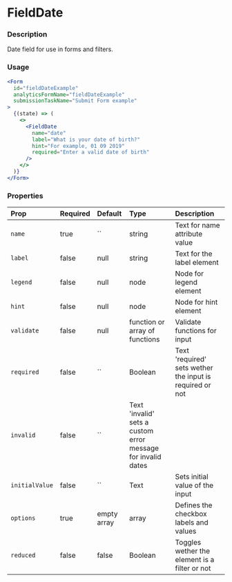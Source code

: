 # FieldDate

### Description

Date field for use in forms and filters.

### Usage

```jsx
<Form
  id="fieldDateExample"
  analyticsFormName="fieldDateExample"
  submissionTaskName="Submit Form example"
>
  {(state) => (
    <>
      <FieldDate
        name="date"
        label="What is your date of birth?"
        hint="For example, 01 09 2019"
        required="Enter a valid date of birth"
      />
    </>
  )}
</Form>
```

### Properties

| Prop           | Required | Default     | Type                                                         | Description                                              |
| :------------- | :------- | :---------- | :----------------------------------------------------------- | :------------------------------------------------------- |
| `name`         | true     | ``          | string                                                       | Text for name attribute value                            |
| `label`        | false    | null        | string                                                       | Text for the label element                               |
| `legend`       | false    | null        | node                                                         | Node for legend element                                  |
| `hint`         | false    | null        | node                                                         | Node for hint element                                    |
| `validate`     | false    | null        | function or array of functions                               | Validate functions for input                             |
| `required`     | false    | ``          | Boolean                                                      | Text 'required' sets wether the input is required or not |
| `invalid`      | false    | ``          | Text 'invalid' sets a custom error message for invalid dates |
| `initialValue` | false    | ``          | Text                                                         | Sets initial value of the input                          |
| `options`      | true     | empty array | array                                                        | Defines the checkbox labels and values                   |
| `reduced`      | false    | false       | Boolean                                                      | Toggles wether the element is a filter or not            |
